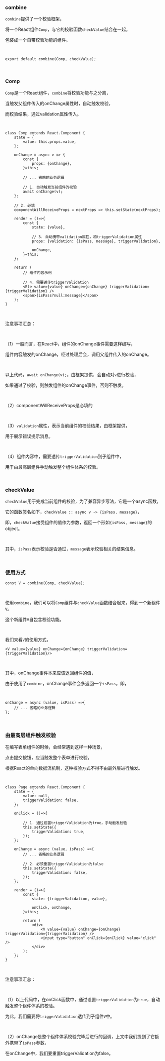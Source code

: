 ### combine

`combine`提供了一个校验框架，

将一个React组件`Comp`，与它的校验函数`checkValue`结合在一起，

包装成一个自带校验功能的组件。

<br/>

```
export default combine(Comp, checkValue);
```

<br/>

### Comp

`Comp`是一个React组件，`combine`将校验功能与之分离，

当触发父组件传入的onChange属性时，自动触发校验，

而校验结果，通过validation属性传入。

<br/>

```
class Comp extends React.Component {
    state = {
        value: this.props.value,
    };

    onChange = async v => {
        const {
            props: {onChange},
        }=this;

        // ... 省略的业务逻辑

        // 1. 自动触发当前组件的校验
        await onChange(v);
    };

    // 2. 必填
    componentWillReceiveProps = nextProps => this.setState(nextProps);

    render = ()=>{
        const {
            state: {value},

            // 3. 自动携带validation属性，和triggerValidation属性
            props: {validation: {isPass, message}, triggerValidation},

            onChange,
        }=this;
    };

    return (
        // 组件内容示例

        // 4. 需要透传triggerValidation
        <Ele value={value} onChange={onChange} triggerValidation={triggerValidation} />
        <span>{isPass?null:message}</span>
    );
}
```

<br/>

注意事项汇总：

<br/>

（1）一般而言，在React中，组件的onChange事件需要这样编写，

组件内容触发的onChange，经过处理后会，调用父组件传入的onChange。

<br/>

以上代码，`await onChange(v);`，由框架提供，会自动对`v`进行校验，

如果通过了校验，则触发组件的onChange事件，否则不触发。

<br/>

（2）componentWillReceiveProps是必填的

<br/>

（3）`validation`属性，表示当前组件的校验结果，由框架提供，

用于展示错误提示消息。

<br/>

（4）组件内容中，需要透传`triggerValidation`到子组件中，

用于由最高层组件手动触发整个组件体系的校验。

<br/>

### checkValue

`checkValue`用于完成当前组件的校验，为了兼容异步写法，它是一个async函数，

它的函数签名如下，`checkValue :: async v -> {isPass, message}`，

即，`checkValue`接受组件的值作为参数，返回一个形如`{isPass, message}`的object。

<br/>

其中，`isPass`表示校验是否通过，`message`表示校验相关的结果信息。

<br/>

### 使用方式

```
const V = combine(Comp, checkValue);
```

<br/>

使用`combine`，我们可以将`Comp`组件与`checkValue`函数结合起来，得到一个新组件`V`。

这个新组件`V`自包含校验功能。

<br/>

我们来看`V`的使用方式，

```
<V value={value} onChange={onChange} triggerValidation={triggerValidation}/>
```

<br/>

其中，onChange事件本来应该返回组件的值，

由于使用了`combine`，onChange事件会多返回一个`isPass`，即，

<br/>

```
onChange = async (value, isPass) =>{
    // ... 省略的业务逻辑
};
```

<br/>

### 由最高层组件触发校验

在编写表单组件的时候，会经常遇到这样一种场景，

点击提交按钮，应当触发整个表单进行校验，

根据React的单向数据流机制，这种校验方式不得不由最外层进行触发。

<br/>

```
class Page extends React.Component {
    state = {
        value: null,
        triggerValidation: false,
    };

    onClick = ()=>{

        // 1. 通过设置triggerValidation为true，手动触发校验
        this.setState({
            triggerValidation: true,
        });
    };

    onChange = async (value, isPass) =>{
        // ... 省略的业务逻辑

        // 2. 必须重置triggerValidation为false
        this.setState({
            triggerValidation: false,
        });
    };

    render = ()=>{
        const {
            state: {triggerValidation, value},

            onClick, onChange, 
        }=this;

        return (
            <div>
                <V value={value} onChange={onChange} triggerValidation={triggerValidation} />
                <input type="button" onClick={onClick} value="click" />
            </div>
        );
    };
}
```

<br/>

注意事项汇总：

<br/>

（1）以上代码中，在onClick函数中，通过设置`triggerValidation`为`true`，自动触发整个组件体系的校验。

为此，我们需要将`triggerValidation`透传到子组件`V`中。

<br/>

（2）onChange是整个组件体系校验完毕后进行的回调，上文中我们提到了它额外携带了`isPass`参数，

在onChange中，我们要重置triggerValidation为false。
